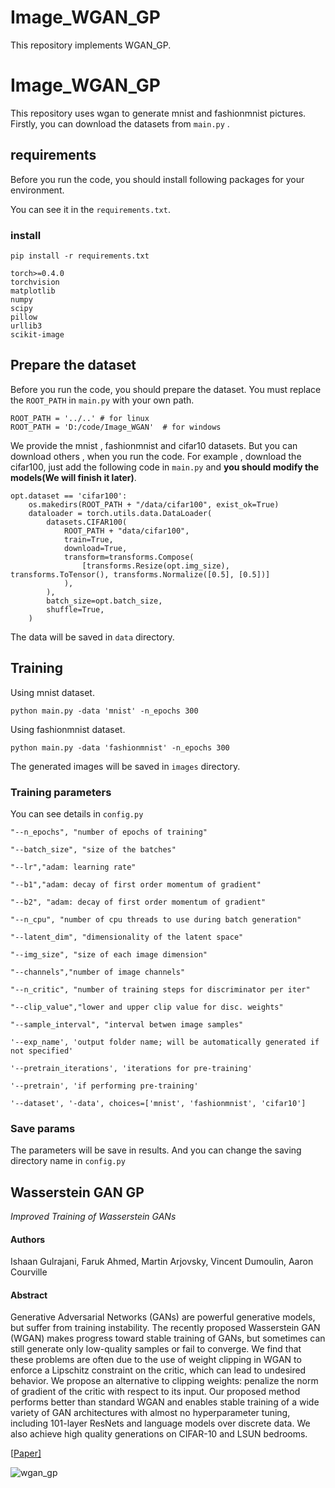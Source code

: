 # Image_WGAN_GP
This repository implements WGAN_GP. 
# Image_WGAN_GP

This repository uses wgan to generate mnist and fashionmnist pictures. Firstly, you can download the datasets from  `main.py` .

## requirements

Before you run the code, you should install following packages for your environment.

You can see it in the `requirements.txt`.

### install

`pip install -r requirements.txt`

```shell
torch>=0.4.0
torchvision
matplotlib
numpy
scipy
pillow
urllib3
scikit-image
```

## Prepare the dataset

Before  you run the code, you should prepare the dataset.  You must replace  the `ROOT_PATH` in `main.py` with your own path.

```shell
ROOT_PATH = '../..' # for linux
ROOT_PATH = 'D:/code/Image_WGAN'  # for windows 
```

We provide the mnist , fashionmnist and cifar10 datasets. But you can download others , when you run the code.  For example , download the cifar100, just add the following code in `main.py` and  **you should modify the models(We will finish it later)**. 

```
opt.dataset == 'cifar100':
    os.makedirs(ROOT_PATH + "/data/cifar100", exist_ok=True)
    dataloader = torch.utils.data.DataLoader(
        datasets.CIFAR100(
            ROOT_PATH + "data/cifar100",
            train=True,
            download=True,
            transform=transforms.Compose(
                [transforms.Resize(opt.img_size), transforms.ToTensor(), transforms.Normalize([0.5], [0.5])]
            ),
        ),
        batch_size=opt.batch_size,
        shuffle=True,
    )
```

The data will be saved in `data` directory.

## Training 

Using mnist dataset.

```train
python main.py -data 'mnist' -n_epochs 300
```

Using fashionmnist dataset.

` python main.py -data 'fashionmnist' -n_epochs 300 `

The generated images will be saved in `images` directory.

###  Training parameters 

You can see details in `config.py`

```shell
"--n_epochs", "number of epochs of training"

"--batch_size", "size of the batches"

"--lr","adam: learning rate"

"--b1","adam: decay of first order momentum of gradient"

"--b2", "adam: decay of first order momentum of gradient"

"--n_cpu", "number of cpu threads to use during batch generation"

"--latent_dim", "dimensionality of the latent space"

"--img_size", "size of each image dimension"

"--channels","number of image channels"

"--n_critic", "number of training steps for discriminator per iter"

"--clip_value","lower and upper clip value for disc. weights"

"--sample_interval", "interval betwen image samples"

'--exp_name', 'output folder name; will be automatically generated if not specified'

'--pretrain_iterations', 'iterations for pre-training'

'--pretrain', 'if performing pre-training'

'--dataset', '-data', choices=['mnist', 'fashionmnist', 'cifar10']
```



### Save params

The parameters will be  save in results.  And you can change the saving directory name in `config.py`

## Wasserstein GAN GP

*Improved Training of Wasserstein GANs*

#### Authors

Ishaan Gulrajani, Faruk Ahmed, Martin Arjovsky, Vincent Dumoulin, Aaron Courville

#### Abstract

Generative Adversarial Networks (GANs) are powerful generative models, but suffer from training instability. The recently proposed Wasserstein GAN (WGAN) makes progress toward stable training of GANs, but sometimes can still generate only low-quality samples or fail to converge. We find that these problems are often due to the use of weight clipping in WGAN to enforce a Lipschitz constraint on the critic, which can lead to undesired behavior. We propose an alternative to clipping weights: penalize the norm of gradient of the critic with respect to its input. Our proposed method performs better than standard WGAN and enables stable training of a wide variety of GAN architectures with almost no hyperparameter tuning, including 101-layer ResNets and language models over discrete data. We also achieve high quality generations on CIFAR-10 and LSUN bedrooms.

[[Paper\]](https://arxiv.org/abs/1704.00028) 

![wgan_gp](F:\download\wgan_gp.gif)


